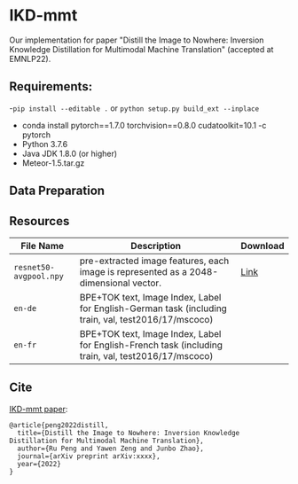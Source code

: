 # IKD-mmt

Our implementation for paper "Distill the Image to Nowhere: Inversion Knowledge Distillation for Multimodal Machine Translation" (accepted at EMNLP22).

<!-- []() -->

## Requirements:

-`pip install --editable .` or `python setup.py build_ext --inplace`
- conda install pytorch==1.7.0 torchvision==0.8.0 cudatoolkit=10.1 -c pytorch
- Python 3.7.6
- Java JDK 1.8.0 (or higher)
- Meteor-1.5.tar.gz

## Data Preparation


## Resources
File Name | Description |  Download
---|---|---
`resnet50-avgpool.npy` | pre-extracted image features, each image is represented as a 2048-dimensional vector. | [Link](https://1drv.ms/u/s!AuOGIeqv1TybbQeJMw8CdqOphfA?e=l8k4df)
`en-de` | BPE+TOK text, Image Index, Label for English-German task (including train, val, test2016/17/mscoco)
`en-fr` | BPE+TOK text, Image Index, Label for English-French task (including train, val, test2016/17/mscoco)

## Cite

[IKD-mmt paper]():

```
@article{peng2022distill,
  title={Distill the Image to Nowhere: Inversion Knowledge Distillation for Multimodal Machine Translation},
  author={Ru Peng and Yawen Zeng and Junbo Zhao},
  journal={arXiv preprint arXiv:xxxx},
  year={2022}
}
```
